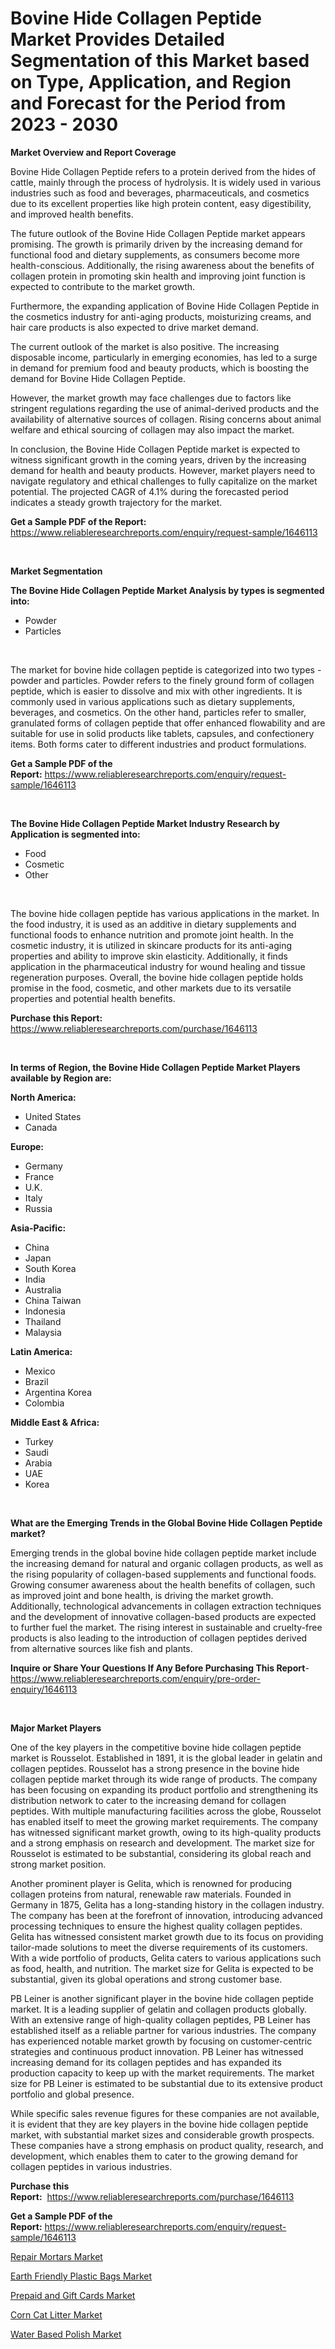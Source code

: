 <p><h1>Bovine Hide Collagen Peptide Market Provides Detailed Segmentation of this Market based on Type, Application, and Region and Forecast for the Period from 2023 - 2030</h1></p><p><strong>Market Overview and Report Coverage</strong></p>
<p><p>Bovine Hide Collagen Peptide refers to a protein derived from the hides of cattle, mainly through the process of hydrolysis. It is widely used in various industries such as food and beverages, pharmaceuticals, and cosmetics due to its excellent properties like high protein content, easy digestibility, and improved health benefits.</p><p>The future outlook of the Bovine Hide Collagen Peptide market appears promising. The growth is primarily driven by the increasing demand for functional food and dietary supplements, as consumers become more health-conscious. Additionally, the rising awareness about the benefits of collagen protein in promoting skin health and improving joint function is expected to contribute to the market growth.</p><p>Furthermore, the expanding application of Bovine Hide Collagen Peptide in the cosmetics industry for anti-aging products, moisturizing creams, and hair care products is also expected to drive market demand.</p><p>The current outlook of the market is also positive. The increasing disposable income, particularly in emerging economies, has led to a surge in demand for premium food and beauty products, which is boosting the demand for Bovine Hide Collagen Peptide.</p><p>However, the market growth may face challenges due to factors like stringent regulations regarding the use of animal-derived products and the availability of alternative sources of collagen. Rising concerns about animal welfare and ethical sourcing of collagen may also impact the market.</p><p>In conclusion, the Bovine Hide Collagen Peptide market is expected to witness significant growth in the coming years, driven by the increasing demand for health and beauty products. However, market players need to navigate regulatory and ethical challenges to fully capitalize on the market potential. The projected CAGR of 4.1% during the forecasted period indicates a steady growth trajectory for the market.</p></p>
<p><strong>Get a Sample PDF of the Report:</strong> <a href="https://www.reliableresearchreports.com/enquiry/request-sample/1646113">https://www.reliableresearchreports.com/enquiry/request-sample/1646113</a></p>
<p>&nbsp;</p>
<p><strong>Market Segmentation</strong></p>
<p><strong>The Bovine Hide Collagen Peptide Market Analysis by types is segmented into:</strong></p>
<p><ul><li>Powder</li><li>Particles</li></ul></p>
<p>&nbsp;</p>
<p><p>The market for bovine hide collagen peptide is categorized into two types - powder and particles. Powder refers to the finely ground form of collagen peptide, which is easier to dissolve and mix with other ingredients. It is commonly used in various applications such as dietary supplements, beverages, and cosmetics. On the other hand, particles refer to smaller, granulated forms of collagen peptide that offer enhanced flowability and are suitable for use in solid products like tablets, capsules, and confectionery items. Both forms cater to different industries and product formulations.</p></p>
<p><strong>Get a Sample PDF of the Report:</strong>&nbsp;<a href="https://www.reliableresearchreports.com/enquiry/request-sample/1646113">https://www.reliableresearchreports.com/enquiry/request-sample/1646113</a></p>
<p>&nbsp;</p>
<p><strong>The Bovine Hide Collagen Peptide Market Industry Research by Application is segmented into:</strong></p>
<p><ul><li>Food</li><li>Cosmetic</li><li>Other</li></ul></p>
<p>&nbsp;</p>
<p><p>The bovine hide collagen peptide has various applications in the market. In the food industry, it is used as an additive in dietary supplements and functional foods to enhance nutrition and promote joint health. In the cosmetic industry, it is utilized in skincare products for its anti-aging properties and ability to improve skin elasticity. Additionally, it finds application in the pharmaceutical industry for wound healing and tissue regeneration purposes. Overall, the bovine hide collagen peptide holds promise in the food, cosmetic, and other markets due to its versatile properties and potential health benefits.</p></p>
<p><strong>Purchase this Report:</strong>&nbsp; <a href="https://www.reliableresearchreports.com/purchase/1646113">https://www.reliableresearchreports.com/purchase/1646113</a></p>
<p>&nbsp;</p>
<p><strong>In terms of Region, the Bovine Hide Collagen Peptide Market Players available by Region are:</strong></p>
<p>
    <p> <strong> North America: </strong>
        <ul>
            <li>United States</li>
            <li>Canada</li>
        </ul>
        </p> 
    <p> <strong> Europe: </strong>
        <ul>
            <li>Germany</li>
            <li>France</li>
            <li>U.K.</li>
            <li>Italy</li>
            <li>Russia</li>
        </ul>
        </p> 
    <p> <strong> Asia-Pacific: </strong>
        <ul>
            <li>China</li>
            <li>Japan</li>
            <li>South Korea</li>
            <li>India</li>
            <li>Australia</li>
            <li>China Taiwan</li>
            <li>Indonesia</li>
            <li>Thailand</li>
            <li>Malaysia</li>
        </ul>
        </p> 
    <p> <strong> Latin America: </strong>
        <ul>
            <li>Mexico</li>
            <li>Brazil</li>
            <li>Argentina Korea</li>
            <li>Colombia</li>
        </ul>
        </p> 
    <p> <strong> Middle East & Africa: </strong>
        <ul>
            <li>Turkey</li>
            <li>Saudi</li>
            <li>Arabia</li>
            <li>UAE</li>
            <li>Korea</li>
        </ul>
    </p>
    </p>
<p>&nbsp;</p>
<p><strong>What are the Emerging Trends in the Global Bovine Hide Collagen Peptide market?</strong></p>
<p><p>Emerging trends in the global bovine hide collagen peptide market include the increasing demand for natural and organic collagen products, as well as the rising popularity of collagen-based supplements and functional foods. Growing consumer awareness about the health benefits of collagen, such as improved joint and bone health, is driving the market growth. Additionally, technological advancements in collagen extraction techniques and the development of innovative collagen-based products are expected to further fuel the market. The rising interest in sustainable and cruelty-free products is also leading to the introduction of collagen peptides derived from alternative sources like fish and plants.</p></p>
<p><strong>Inquire or Share Your Questions If Any Before Purchasing This Report</strong>- <a href="https://www.reliableresearchreports.com/enquiry/pre-order-enquiry/1646113">https://www.reliableresearchreports.com/enquiry/pre-order-enquiry/1646113</a></p>
<p>&nbsp;</p>
<p><strong>Major Market Players</strong></p>
<p><p>One of the key players in the competitive bovine hide collagen peptide market is Rousselot. Established in 1891, it is the global leader in gelatin and collagen peptides. Rousselot has a strong presence in the bovine hide collagen peptide market through its wide range of products. The company has been focusing on expanding its product portfolio and strengthening its distribution network to cater to the increasing demand for collagen peptides. With multiple manufacturing facilities across the globe, Rousselot has enabled itself to meet the growing market requirements. The company has witnessed significant market growth, owing to its high-quality products and a strong emphasis on research and development. The market size for Rousselot is estimated to be substantial, considering its global reach and strong market position.</p><p>Another prominent player is Gelita, which is renowned for producing collagen proteins from natural, renewable raw materials. Founded in Germany in 1875, Gelita has a long-standing history in the collagen industry. The company has been at the forefront of innovation, introducing advanced processing techniques to ensure the highest quality collagen peptides. Gelita has witnessed consistent market growth due to its focus on providing tailor-made solutions to meet the diverse requirements of its customers. With a wide portfolio of products, Gelita caters to various applications such as food, health, and nutrition. The market size for Gelita is expected to be substantial, given its global operations and strong customer base.</p><p>PB Leiner is another significant player in the bovine hide collagen peptide market. It is a leading supplier of gelatin and collagen products globally. With an extensive range of high-quality collagen peptides, PB Leiner has established itself as a reliable partner for various industries. The company has experienced notable market growth by focusing on customer-centric strategies and continuous product innovation. PB Leiner has witnessed increasing demand for its collagen peptides and has expanded its production capacity to keep up with the market requirements. The market size for PB Leiner is estimated to be substantial due to its extensive product portfolio and global presence.</p><p>While specific sales revenue figures for these companies are not available, it is evident that they are key players in the bovine hide collagen peptide market, with substantial market sizes and considerable growth prospects. These companies have a strong emphasis on product quality, research, and development, which enables them to cater to the growing demand for collagen peptides in various industries.</p></p>
<p><strong>Purchase this Report:</strong>&nbsp;&nbsp;<a href="https://www.reliableresearchreports.com/purchase/1646113">https://www.reliableresearchreports.com/purchase/1646113</a></p>
<p></p>
<p><strong>Get a Sample PDF of the Report:</strong>&nbsp;<a href="https://www.reliableresearchreports.com/enquiry/request-sample/1646113">https://www.reliableresearchreports.com/enquiry/request-sample/1646113</a></p>
<p><p><a href="https://github.com/ChiragRp1/Market-Research-Report-List-2/blob/main/repair-mortars-market.md">Repair Mortars Market</a></p><p><a href="https://github.com/ChiragRP21/Market-Research-Report-List-2/blob/main/earth-friendly-plastic-bags-market.md">Earth Friendly Plastic Bags Market</a></p><p><a href="https://www.linkedin.com/pulse/prepaid-gift-cards-market-challenges-opportunities-growth-kzbye/">Prepaid and Gift Cards Market</a></p><p><a href="https://www.linkedin.com/pulse/corn-cat-litter-market-size-share-amp-trends-analysis-4hw4e/">Corn Cat Litter Market</a></p><p><a href="https://www.linkedin.com/pulse/water-based-polish-market-size-share-amp-trends-analysis-tb7ne/">Water Based Polish Market</a></p></p>